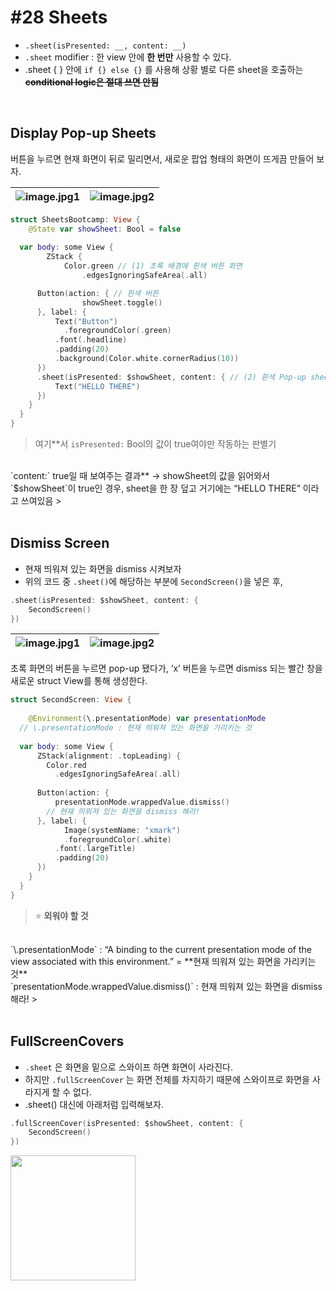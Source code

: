 # **#28 Sheets**

- `.sheet(isPresented: __, content: __)`
- `.sheet` modifier : 한 view 안에 **한 번만** 사용할 수 있다.
- .sheet { } 안에 `if {} else {}` 를 사용해 상황 별로 다른 sheet을 호출하는 ~~**conditional logic은 절대 쓰면 안됨**~~

<br>

## **Display Pop-up Sheets**

버튼을 누르면 현재 화면이 뒤로 밀리면서, 새로운 팝업 형태의 화면이 뜨게끔 만들어 보자.

![image.jpg1](https://user-images.githubusercontent.com/126866283/235476385-fec5eaf2-cde4-4dda-bf70-d54f3118ad3f.png) |![image.jpg2](https://user-images.githubusercontent.com/126866283/235476481-ccff0b38-aad0-45b4-8fdf-17630970ddbd.png)
--- | ---

```swift
struct SheetsBootcamp: View {
	@State var showSheet: Bool = false
    
  var body: some View {
		ZStack {
			Color.green // (1) 초록 배경에 흰색 버튼 화면
				.edgesIgnoringSafeArea(.all)

      Button(action: { // 흰색 버튼
				showSheet.toggle()
      }, label: {
	      Text("Button")
	        .foregroundColor(.green)
          .font(.headline)
          .padding(20)
          .background(Color.white.cornerRadius(10))
      })
      .sheet(isPresented: $showSheet, content: { // (2) 흰색 Pop-up sheet
	      Text("HELLO THERE")
      })
    }
  }
}
```

> 여기**서 `isPresented:` Bool의 값이 true여야만 작동하는 판별기 
<br>
`content:` true일 때 보여주는 결과** → showSheet의 값을 읽어와서`$showSheet`이 true인 경우, sheet을 한 장 덮고 거기에는 “HELLO THERE” 이라고 쓰여있음
> 
<br>
<br>

## **Dismiss Screen**

- 현재 띄워져 있는 화면을 dismiss 시켜보자
- 위의 코드 중 `.sheet()`에 해당하는 부분에 `SecondScreen()`을 넣은 후,

```swift
.sheet(isPresented: $showSheet, content: {
	SecondScreen()
})
```

![image.jpg1](https://user-images.githubusercontent.com/126866283/235476385-fec5eaf2-cde4-4dda-bf70-d54f3118ad3f.png) |![image.jpg2](https://user-images.githubusercontent.com/126866283/235477181-2ae8ec09-a36e-4f18-aabd-abeba97ada5f.png)
--- | ---

초록 화면의 버튼을 누르면 pop-up 됐다가, ‘x’ 버튼을 누르면 dismiss 되는 빨간 창을 새로운 struct View를 통해 생성한다.

```swift
struct SecondScreen: View {
    
	@Environment(\.presentationMode) var presentationMode
  // \.presentationMode : 현재 띄워져 있는 화면을 가리키는 것
    
  var body: some View {
	  ZStack(alignment: .topLeading) {
	    Color.red
	      .edgesIgnoringSafeArea(.all)
            
      Button(action: {
	      presentationMode.wrappedValue.dismiss()
        // 현재 띄워져 있는 화면을 dismiss 해라!
      }, label: {
		    Image(systemName: "xmark")
	        .foregroundColor(.white)
          .font(.largeTitle)
          .padding(20)
      })
    }
  }
}
```

> ⭐️ **외워야 할 것**
<br>
 `\.presentationMode` : “A binding to the current presentation mode of the view associated with this environment.” = **현재 띄워져 있는 화면을 가리키는 것**
 <br>
 `presentationMode.wrappedValue.dismiss()` : 현재 띄워져 있는 화면을 dismiss 해라!
> 

<br>
<br>

## **FullScreenCovers**

- `.sheet` 은 화면을 밑으로 스와이프 하면 화면이 사라진다.
- 하지만 `.fullScreenCover` 는 화면 전체를 차지하기 때문에 스와이프로 화면을 사라지게 할 수 없다.
- .sheet() 대신에 아래처럼 입력해보자.

```swift
.fullScreenCover(isPresented: $showSheet, content: {
	SecondScreen()
})
```

<img src="https://user-images.githubusercontent.com/126866283/235477825-9a5276d8-03c1-493b-9f13-49554ab3cd2e.png" width=200>

